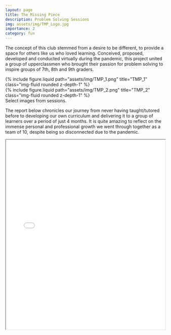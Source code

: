```yaml
---
layout: page
title: The Missing Piece
description: Problem Solving Sessions
img: assets/img/TMP_Logo.jpg
importance: 2
category: fun
---
```


The concept of this club stemmed from a desire to be different, to provide a space for others like us who loved learning. Conceived, proposed, developed and conducted virtually during the pandemic, this project united a group of upperclassmen who brought their passion for problem solving to inspire groups of 7th, 8th and 9th graders.

<div class="row justify-content-sm-center">
    <div class="col-sm-8 mt-3 mt-md-0">
        {% include figure.liquid path="assets/img/TMP_1.png" title="TMP_1" class="img-fluid rounded z-depth-1" %}
    </div>
    <div class="col-sm-4 mt-3 mt-md-0">
        {% include figure.liquid path="assets/img/TMP_2.png" title="TMP_2" class="img-fluid rounded z-depth-1" %}
    </div>
</div>
<div class="caption">
    Select images from sessions.
</div>

The report below chronicles our journey from never having taught/tutored before to developing our own curriculum and delivering it to a group of learners over a period of just 4 months. It is quite amazing to reflect on the immense personal and professional growth we went through together as a team of 10, despite being so disconnected due to the pandemic.

<div class="row justify-content-sm-center mt-5">
    <iframe src="/assets/pdf/TMP.pdf" width="100%" height="600px"></iframe>
</div>
